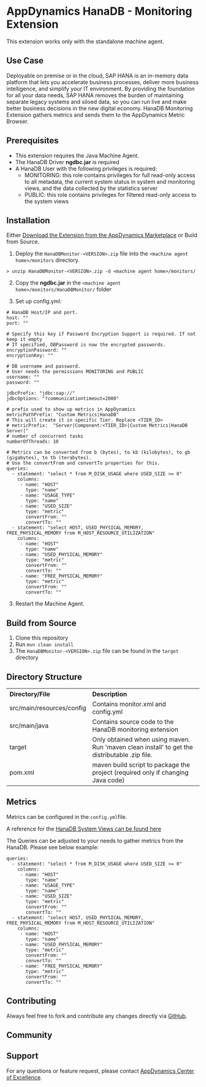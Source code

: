 # AppDynamics HanaDB - Monitoring Extension

This extension works only with the standalone machine agent.

## Use Case

Deployable on premise or in the cloud, SAP HANA is an in-memory data platform that lets you accelerate business processes, deliver more business intelligence, and simplify your IT environment. By providing the foundation for all your data needs, SAP HANA removes the burden of maintaining separate legacy systems and siloed data, so you can run live and make better business decisions in the new digital economy. HanaDB Monitoring Extension gathers metrics and sends them to the AppDynamics Metric Browser.

## Prerequisites

 * This extension requires the Java Machine Agent.
 * The HanaDB Driver **ngdbc.jar** is required
 * A HanaDB User with the following privileges is required:
   * MONITORING: this role contains privileges for full read-only access to all metadata, the current system status in system and monitoring views, and the data collected by the statistics server
   * PUBLIC: this role contains privileges for filtered read-only access to the system views

## Installation

Either [Download the Extension from the AppDynamics Marketplace](https://www.appdynamics.com/community/exchange/hanadb-monitoring-extension/) or Build from Source.

1. Deploy the `HanaDBMonitor-<VERSION>.zip` file into the `<machine agent home>/monitors` directory.

  `> unzip HanaDBMonitor-<VERSION>.zip -d <machine agent home>/monitors/`

2. Copy the **ngdbc.jar** in the `<machine agent home>/monitors/HanaDBMonitor/` folder

3. Set up config.yml:

  ```
  # HanaDB Host/IP and port.
  host: ""
  port: ""

  # Specify this key if Password Encryption Support is required. If not keep it empty
  # If specified, DBPassword is now the encrypted passwords.
  encryptionPassword: ""
  encryptionKey: ""

  # DB username and password.
  # User needs the permissions MONITORING and PUBLIC
  username: ""
  password: ""

  jdbcPrefix: "jdbc:sap://"
  jdbcOptions: "?communicationtimeout=2000"

  # prefix used to show up metrics in AppDynamics
  metricPathPrefix: "Custom Metrics|HanaDB"
  # This will create it in specific Tier. Replace <TIER_ID>
  # metricPrefix:  "Server|Component:<TIER_ID>|Custom Metrics|HanaDB Server|"
  # number of concurrent tasks
  numberOfThreads: 10

  # Metrics can be converted from b (bytes), to kb (kilobytes), to gb (gigabytes), to tb (terabytes).
  # Use the convertFrom and convertTo properties for this.
  queries:
    - statement: "select * from M_DISK_USAGE where USED_SIZE >= 0"
      columns:
       - name: "HOST"
         type: "name"
       - name: "USAGE_TYPE"
         type: "name"
       - name: "USED_SIZE"
         type: "metric"
         convertFrom: ""
         convertTo: ""
    - statement: "select HOST, USED_PHYSICAL_MEMORY, FREE_PHYSICAL_MEMORY from M_HOST_RESOURCE_UTILIZATION"
      columns:
       - name: "HOST"
         type: "name"
       - name: "USED_PHYSICAL_MEMORY"
         type: "metric"
         convertFrom: ""
         convertTo: ""
       - name: "FREE_PHYSICAL_MEMORY"
         type: "metric"
         convertFrom: ""
         convertTo: ""
  ```

3. Restart the Machine Agent.

## Build from Source

1. Clone this repository
2. Run `mvn clean install`
3. The `HanaDBMonitor-<VERSION>.zip` file can be found in the `target` directory

## Directory Structure

<table><tbody>
<tr>
<th align = 'left'> Directory/File </th>
<th align = 'left'> Description </th>
</tr>
<tr>
<td class='confluenceTd'> src/main/resources/config </td>
<td class='confluenceTd'> Contains monitor.xml and config.yml</td>
</tr>
<tr>
<td class='confluenceTd'> src/main/java </td>
<td class='confluenceTd'> Contains source code to the HanaDB monitoring extension </td>
</tr>
<tr>
<td class='confluenceTd'> target </td>
<td class='confluenceTd'> Only obtained when using maven. Run 'maven clean install' to get the distributable .zip file. </td>
</tr>
<tr>
<td class='confluenceTd'> pom.xml </td>
<td class='confluenceTd'> maven build script to package the project (required only if changing Java code) </td>
</tr>
</tbody>
</table>


## Metrics

Metrics can be configured in the `config.yml`file.

A reference for the [HanaDB System Views can be found here](https://help.sap.com/viewer/4fe29514fd584807ac9f2a04f6754767/2.0.00/en-US/20cbb10c75191014b47ba845bfe499fe.html)

The Queries can be adjusted to your needs to gather metrics from the HanaDB. Please see below example:

```
queries:
  - statement: "select * from M_DISK_USAGE where USED_SIZE >= 0"
    columns:
     - name: "HOST"
       type: "name"
     - name: "USAGE_TYPE"
       type: "name"
     - name: "USED_SIZE"
       type: "metric"
       convertFrom: ""
       convertTo: ""
  - statement: "select HOST, USED_PHYSICAL_MEMORY, FREE_PHYSICAL_MEMORY from M_HOST_RESOURCE_UTILIZATION"
    columns:
     - name: "HOST"
       type: "name"
     - name: "USED_PHYSICAL_MEMORY"
       type: "metric"
       convertFrom: ""
       convertTo: ""
     - name: "FREE_PHYSICAL_MEMORY"
       type: "metric"
       convertFrom: ""
       convertTo: ""

```

## Contributing

Always feel free to fork and contribute any changes directly via [GitHub](https://github.com/michaelenglert/hanadb-monitoring-extension).

## Community

## Support

For any questions or feature request, please contact [AppDynamics Center of Excellence](mailto:help@appdynamics.com).
